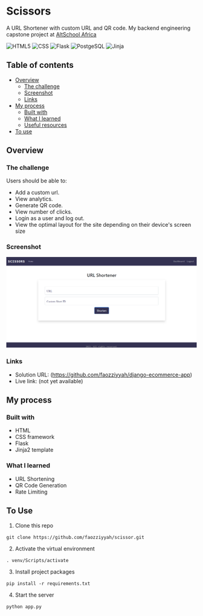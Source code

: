 # Scissors

A URL Shortener with custom URL and QR code. My backend engineering capstone project at [AltSchool Africa](https://altschoolafrica.com/schools/engineering)<br />

![HTML5](https://img.shields.io/badge/html5-%23E34F26.svg?style=for-the-badge&logo=html5&logoColor=white)
![CSS](https://img.shields.io/badge/css-%231572B6.svg?style=for-the-badge&logo=css&logoColor=white&style=plastic)
![Flask](https://img.shields.io/badge/django-2E8B57.svg?style=for-the-badge&logo=flask&logoColor=white&style=plastic)
![PostgeSQL](https://img.shields.io/badge/django-2E8B57.svg?style=for-the-badge&logo=postgresql&logoColor=white&style=plastic)
![Jinja](https://img.shields.io/badge/django-2E8B57.svg?style=for-the-badge&logo=jinja&logoColor=white&style=plastic)

## Table of contents

- [Overview](#overview)
  - [The challenge](#the-challenge)
  - [Screenshot](#screenshot)
  - [Links](#links)
- [My process](#my-process)
  - [Built with](#built-with)
  - [What I learned](#what-i-learned)
  - [Useful resources](#useful-resources)
- [To use](#usage)

## Overview

### The challenge

Users should be able to:

- Add a custom url.
- View analytics.
- Generate QR code.
- View number of clicks.
- Login as a user and log out.
- View the optimal layout for the site depending on their device's screen size

### Screenshot

![](static/images/screenshot.png)

### Links

- Solution URL: (https://github.com/faozziyyah/django-ecommerce-app)
- Live link: (not yet available)

## My process

### Built with

- HTML
- CSS framework
- Flask
- Jinja2 template

### What I learned

- URL Shortening
- QR Code Generation
- Rate Limiting

## To Use

1. Clone this repo
```
git clone https://github.com/faozziyyah/scissor.git
```

2. Activate the virtual environment
```
. venv/Scripts/activate
```

3. Install project packages
```
pip install -r requirements.txt
```

4. Start the server
```
python app.py
```
